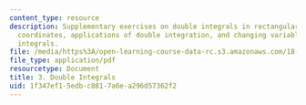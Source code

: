 ```yaml
---
content_type: resource
description: Supplementary exercises on double integrals in rectangular and polar
  coordinates, applications of double integration, and changing variables in multiple
  integrals.
file: /media/https%3A/open-learning-course-data-rc.s3.amazonaws.com/18-02-multivariable-calculus-fall-2007/1f347ef15edbc8817a6ea296d57362f2_double_integrals.pdf
file_type: application/pdf
resourcetype: Document
title: 3. Double Integrals
uid: 1f347ef1-5edb-c881-7a6e-a296d57362f2
---
```

